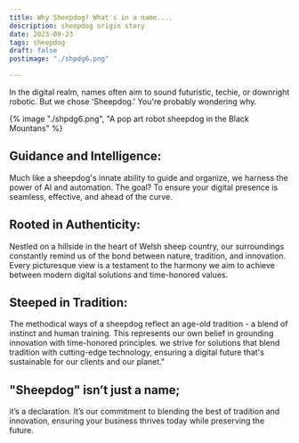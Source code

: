 ```yaml
---
title: Why Sheepdog? What's in a name....
description: sheepdog origin story
date: 2023-09-23
tags: sheepdog
draft: false
postimage: "./shpdg6.png"

---
```


In the digital realm, names often aim to sound futuristic, techie, or downright robotic. But we chose 'Sheepdog.' You're probably wondering why.

{% image "./shpdg6.png", "A pop art robot sheepdog in the Black Mountans" %}


## Guidance and Intelligence: 

Much like a sheepdog's innate ability to guide and organize, we harness the power of AI and automation. The goal? To ensure your digital presence is seamless, effective, and ahead of the curve.

## Rooted in Authenticity: 

Nestled on a hillside in the heart of Welsh sheep country, our surroundings constantly remind us of the bond between nature, tradition, and innovation. Every picturesque view is a testament to the harmony we aim to achieve between modern digital solutions and time-honored values.

## Steeped in Tradition: 

The methodical ways of a sheepdog reflect an age-old tradition - a blend of instinct and human training. This represents our own belief in grounding innovation with time-honored principles. we strive for solutions that blend tradition with cutting-edge technology, ensuring a digital future that's sustainable for our clients and our planet."

##  "Sheepdog" isn’t just a name; 
it’s a declaration. It’s our commitment to blending the best of tradition and innovation, ensuring your business thrives today while preserving the future.
